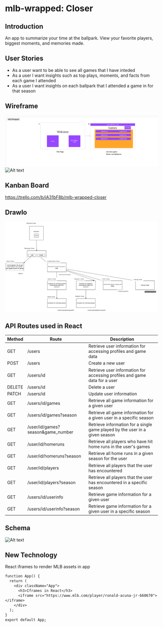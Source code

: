 # mlb-wrapped: Closer

## Introduction
An app to summarize your time at the ballpark. View your favorite players, biggest moments, and memories made. 

## User Stories
- As a user want to be able to see all games that I have inteded 
- As a user I want insights such as top plays, moments, and facts from each game I attended 
- As a user I want insights on each ballpark that I attended a game in for that season

## Wireframe
![Alt text](games.png) 
![Alt text](image.png)
## Kanban Board
https://trello.com/b/iA31bF8b/mlb-wrapped-closer

## DrawIo
![Alt text](drawio.png)

## API Routes used in React
| Method | Route                             | Description                                                                 |
|--------|-----------------------------------|-----------------------------------------------------------------------------|
| GET    | /users                            | Retrieve user information for accessing profiles and game data              |
| POST   | /users                            | Create a new user                                                           |
| GET    | /users/id                         | Retrieve user information for accessing profiles and game data for a user   |
| DELETE | /users/id                         | Delete a user                                                               |
| PATCH  | /users/id                         | Update user information                                                     |
| GET    | /users/id/games                   | Retrieve all game information for a given user                              |
| GET    | /users/id/games?season            | Retrieve all game information for a given user in a specific season         |
| GET    | /user/id/games?season&game_number | Retrieve information for a single game played by the user in a given season |
| GET    | /user/id/homeruns                 | Retrieve all players who have hit home runs in the user's games             |
| GET    | /user/id/homeruns?season          | Retrieve all home runs in a given season for the user                       |
| GET    | /user/id/players                  | Retrieve all players that the user has encountered                          |
| GET    | /user/id/players?season           | Retrieve all players that the user has encountered in a specific season     |
| GET    | /users/id/userinfo                | Retrieve game information for a given user                                  |
| GET    | /users/id/userinfo?season         | Retrieve game information for a given user in a specific season             |


## Schema
![Alt text](image.png)

## New Technology
React iframes to render MLB assets in app 

```
function App() {
  return (
    <div className="App">
      <h3>Iframes in React</h3>
      <iframe src="https://www.mlb.com/player/ronald-acuna-jr-660670"></iframe>
    </div>
  );
}
export default App;
```